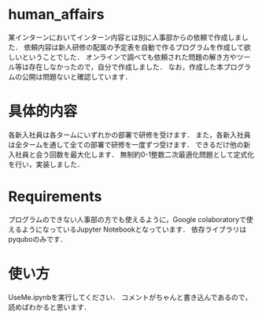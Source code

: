 # human_affairs
某インターンにおいてインターン内容とは別に人事部からの依頼で作成しました．
依頼内容は新人研修の配属の予定表を自動で作るプログラムを作成して欲しいということでした．
オンラインで調べても依頼された問題の解き方やツール等は存在しなかったので，自分で作成しました．
なお，作成した本プログラムの公開は問題ないと確認しています．

# 具体的内容
各新入社員は各タームにいずれかの部署で研修を受けます．
また，各新入社員は全タームを通して全ての部署で研修を一度ずつ受けます．
できるだけ他の新入社員と会う回数を最大化します．
無制約0-1整数二次最適化問題として定式化を行い，実装しました．

# Requirements
プログラムのできない人事部の方でも使えるように，Google colaboratoryで使えるようになっているJupyter Notebookとなっています．
依存ライブラリはpyquboのみです．

# 使い方
UseMe.ipynbを実行してください．
コメントがちゃんと書き込んであるので，読めばわかると思います．
